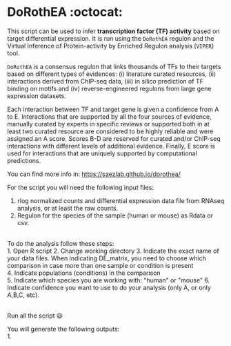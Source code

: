 # DoRothEA :octocat:

This script can be used to infer **transcription factor (TF) activity** based on target differential expression. It is run using the `DoRothEA` regulon and the Virtual Inference of Protein-activity by Enriched Regulon analysis (`VIPER`) tool. <br/>

`DoRothEA` is a consensus regulon that links thousands of TFs to their targets based on different types of evidences: (i) literature curated resources, (ii) interactions derived from ChIP-seq data, (iii) in silico prediction of 
TF binding on motifs and (iv) reverse-engineered regulons from large gene expression datasets. <br/> 

Each interaction between TF and target gene is given a confidence from A to E. Interactions that are supported by all the four sources of evidence, manually curated by experts in specific reviews or supported both in at least two curated resource are considered to be highly reliable and were assigned an A score. Scores B-D are reserved for curated and/or ChIP-seq interactions with different levels of additional evidence. Finally, E score is used for interactions that are uniquely supported by computational predictions.<br/>

You can find more info in: https://saezlab.github.io/dorothea/ <br/>

For the script you will need the following input files: <br/>
  1. rlog normalized counts and differential expression data file from RNAseq analysis, or at least the raw counts. <br/>
  2. Regulon for the species of the sample (human or mouse) as Rdata or csv. <br/>
<br/>
To do the analysis follow these steps: <br/>
  1. Open R script
  2. Change working directory
  3. Indicate the exact name of your data files. When indicating DE_matrix, you need to choose which comparison in case more than one sample or condition is present <br/>
  4. Indicate populations (conditions) in the comparison <br/>
  5. Indicate which species you are working with: "human" or "mouse"
  6. Indicate confidence you want to use to do your analysis (only A, or only A,B,C, etc).<br/>
<br/>
  
Run all the script :smiley:

You will generate the following outputs:<br/>
1. 
